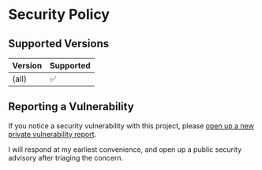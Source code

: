 # Security Policy

## Supported Versions

| Version | Supported          |
| ------- | ------------------ |
| (all)   | :white_check_mark: |

## Reporting a Vulnerability

If you notice a security vulnerability with this project, please [open up a new private vulnerability report](https://github.com/CallMeGreg/gh-language/security/advisories/new).

I will respond at my earliest convenience, and open up a public security advisory after triaging the concern.
